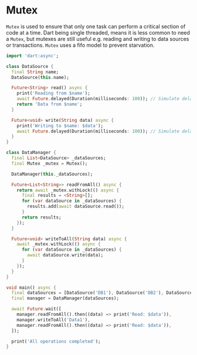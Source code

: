 # Mutex

`Mutex` is used to ensure that only one task can perform a critical section of code at a time.
Dart being single threaded, means it is less common to need a `Mutex`, but mutexes are still useful e.g. reading and writing to data sources or transactions. `Mutex` uses a fifo model to prevent starvation.

```dart
import 'dart:async';

class DataSource {
  final String name;
  DataSource(this.name);

  Future<String> read() async {
    print('Reading from $name');
    await Future.delayed(Duration(milliseconds: 100)); // Simulate delay
    return 'Data from $name';
  }

  Future<void> write(String data) async {
    print('Writing to $name: $data');
    await Future.delayed(Duration(milliseconds: 100)); // Simulate delay
  }
}

class DataManager {
  final List<DataSource> _dataSources;
  final Mutex _mutex = Mutex();

  DataManager(this._dataSources);

  Future<List<String>> readFromAll() async {
    return await _mutex.withLock(() async {
      final results = <String>[];
      for (var dataSource in _dataSources) {
        results.add(await dataSource.read());
      }
      return results;
    });
  }

  Future<void> writeToAll(String data) async {
    await _mutex.withLock(() async {
      for (var dataSource in _dataSources) {
        await dataSource.write(data);
      }
    });
  }
}

void main() async {
  final dataSources = [DataSource('DB1'), DataSource('DB2'), DataSource('DB3')];
  final manager = DataManager(dataSources);

  await Future.wait([
    manager.readFromAll().then((data) => print('Read: $data')),
    manager.writeToAll('Data1'),
    manager.readFromAll().then((data) => print('Read: $data')),
  ]);

  print('All operations completed');
}
```

